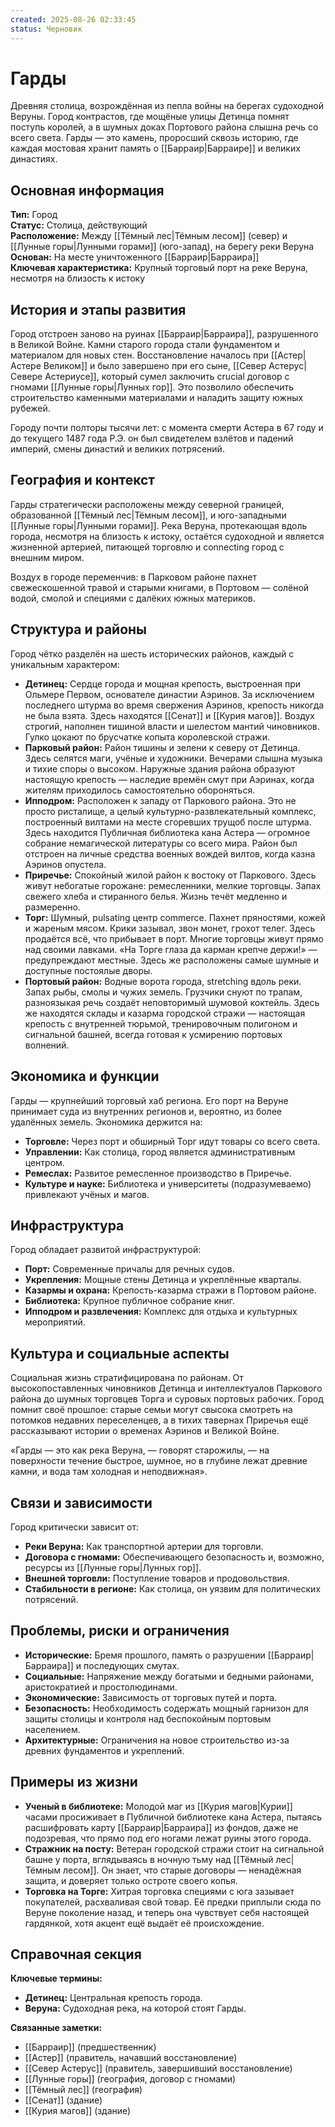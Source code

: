 ```yaml
---
created: 2025-08-26 02:33:45
status: Черновик
---
```

# Гарды

Древняя столица, возрождённая из пепла войны на берегах судоходной Веруны. Город контрастов, где мощёные улицы Детинца помнят поступь королей, а в шумных доках Портового района слышна речь со всего света. Гарды — это камень, проросший сквозь историю, где каждая мостовая хранит память о [[Барраир|Барраире]] и великих династиях.

## Основная информация

**Тип:** Город  
**Статус:** Столица, действующий  
**Расположение:** Между [[Тёмный лес|Тёмным лесом]] (север) и [[Лунные горы|Лунными горами]] (юго-запад), на берегу реки Веруна  
**Основан:** На месте уничтоженного [[Барраир|Барраира]]  
**Ключевая характеристика:** Крупный торговый порт на реке Веруна, несмотря на близость к истоку  

## История и этапы развития

Город отстроен заново на руинах [[Барраир|Барраира]], разрушенного в Великой Войне. Камни старого города стали фундаментом и материалом для новых стен. Восстановление началось при [[Астер|Астере Великом]] и было завершено при его сыне, [[Север Астерус|Севере Астериусе]], который сумел заключить crucial договор с гномами [[Лунные горы|Лунных гор]]. Это позволило обеспечить строительство каменными материалами и наладить защиту южных рубежей.

Городу почти полторы тысячи лет: с момента смерти Астера в 67 году и до текущего 1487 года Р.Э. он был свидетелем взлётов и падений империй, смены династий и великих потрясений.

## География и контекст

Гарды стратегически расположены между северной границей, образованной [[Тёмный лес|Тёмным лесом]], и юго-западными [[Лунные горы|Лунными горами]]. Река Веруна, протекающая вдоль города, несмотря на близость к истоку, остаётся судоходной и является жизненной артерией, питающей торговлю и connecting город с внешним миром.

Воздух в городе переменчив: в Парковом районе пахнет свежескошенной травой и старыми книгами, в Портовом — солёной водой, смолой и специями с далёких южных материков.

## Структура и районы

Город чётко разделён на шесть исторических районов, каждый с уникальным характером:

*   **Детинец:** Сердце города и мощная крепость, выстроенная при Ольмере Первом, основателе династии Аэринов. За исключением последнего штурма во время свержения Аэринов, крепость никогда не была взята. Здесь находятся [[Сенат]] и [[Курия магов]]. Воздух строгий, наполнен тишиной власти и шелестом мантий чиновников. Гулко цокают по брусчатке копыта королевской стражи.
*   **Парковый район:** Район тишины и зелени к северу от Детинца. Здесь селятся маги, учёные и художники. Вечерами слышна музыка и тихие споры о высоком. Наружные здания района образуют настоящую крепость — наследие времён смут при Аэринах, когда жителям приходилось самостоятельно обороняться.
*   **Ипподром:** Расположен к западу от Паркового района. Это не просто ристалище, а целый культурно-развлекательный комплекс, построенный вилтами на месте сгоревших трущоб после штурма. Здесь находится Публичная библиотека кана Астера — огромное собрание немагической литературы со всего мира. Район был отстроен на личные средства военных вождей вилтов, когда казна Аэринов опустела.
*   **Приречье:** Спокойный жилой район к востоку от Паркового. Здесь живут небогатые горожане: ремесленники, мелкие торговцы. Запах свежего хлеба и стиранного белья. Жизнь течёт медленно и размеренно.
*   **Торг:** Шумный, pulsating центр commerce. Пахнет пряностями, кожей и жареным мясом. Крики зазывал, звон монет, грохот телег. Здесь продаётся всё, что прибывает в порт. Многие торговцы живут прямо над своими лавками. «На Торге глаза да карман крепче держи!» — предупреждают местные. Здесь же расположены самые шумные и доступные постоялые дворы.
*   **Портовый район:** Водные ворота города, stretching вдоль реки. Запах рыбы, смолы и чужих земель. Грузчики снуют по трапам, разноязыкая речь создаёт неповторимый шумовой коктейль. Здесь же находятся склады и казарма городской стражи — настоящая крепость с внутренней тюрьмой, тренировочным полигоном и сигнальной башней, всегда готовая к усмирению портовых волнений.

## Экономика и функции

Гарды — крупнейший торговый хаб региона. Его порт на Веруне принимает суда из внутренних регионов и, вероятно, из более удалённых земель. Экономика держится на:
*   **Торговле:** Через порт и обширный Торг идут товары со всего света.
*   **Управлении:** Как столица, город является административным центром.
*   **Ремеслах:** Развитое ремесленное производство в Приречье.
*   **Культуре и науке:** Библиотека и университеты (подразумеваемо) привлекают учёных и магов.

## Инфраструктура

Город обладает развитой инфраструктурой:
*   **Порт:** Современные причалы для речных судов.
*   **Укрепления:** Мощные стены Детинца и укреплённые кварталы.
*   **Казармы и охрана:** Крепость-казарма стражи в Портовом районе.
*   **Библиотека:** Крупное публичное собрание книг.
*   **Ипподром и развлечения:** Комплекс для отдыха и культурных мероприятий.

## Культура и социальные аспекты

Социальная жизнь стратифицирована по районам. От высокопоставленных чиновников Детинца и интеллектуалов Паркового района до шумных торговцев Торга и суровых портовых рабочих. Город помнит своё прошлое: старые семьи могут свысока смотреть на потомков недавних переселенцев, а в тихих тавернах Приречья ещё рассказывают истории о временах Аэринов и Великой Войне.

«Гарды — это как река Веруна, — говорят старожилы, — на поверхности течение быстрое, шумное, но в глубине лежат древние камни, и вода там холодная и неподвижная».

## Связи и зависимости

Город критически зависит от:
*   **Реки Веруна:** Как транспортной артерии для торговли.
*   **Договора с гномами:** Обеспечивающего безопасность и, возможно, ресурсы из [[Лунные горы|Лунных гор]].
*   **Внешней торговли:** Поступление товаров и продовольствия.
*   **Стабильности в регионе:** Как столица, он уязвим для политических потрясений.

## Проблемы, риски и ограничения

*   **Исторические:** Бремя прошлого, память о разрушении [[Барраир|Барраира]] и последующих смутах.
*   **Социальные:** Напряжение между богатыми и бедными районами, аристократией и простолюдинами.
*   **Экономические:** Зависимость от торговых путей и порта.
*   **Безопасность:** Необходимость содержать мощный гарнизон для защиты столицы и контроля над беспокойным портовым населением.
*   **Архитектурные:** Ограничения на новое строительство из-за древних фундаментов и укреплений.

## Примеры из жизни

*   **Ученый в библиотеке:** Молодой маг из [[Курия магов|Курии]] часами просиживает в Публичной библиотеке кана Астера, пытаясь расшифровать карту [[Барраир|Барраира]] из фондов, даже не подозревая, что прямо под его ногами лежат руины этого города.
*   **Стражник на посту:** Ветеран городской стражи стоит на сигнальной башне у порта, вглядываясь в ночную тьму над [[Тёмный лес|Тёмным лесом]]. Он знает, что старые договоры — ненадёжная защита, и доверяет только остроте своего копья.
*   **Торговка на Торге:** Хитрая торговка специями с юга зазывает покупателей, расхваливая свой товар. Её предки приплыли сюда по Веруне поколение назад, и теперь она чувствует себя настоящей гардянкой, хотя акцент ещё выдаёт её происхождение.

## Справочная секция

**Ключевые термины:**
*   **Детинец:** Центральная крепость города.
*   **Веруна:** Судоходная река, на которой стоят Гарды.

**Связанные заметки:**
*   [[Барраир]] (предшественник)
*   [[Астер]] (правитель, начавший восстановление)
*   [[Север Астерус]] (правитель, завершивший восстановление)
*   [[Лунные горы]] (география, договор с гномами)
*   [[Тёмный лес]] (география)
*   [[Сенат]] (здание)
*   [[Курия магов]] (здание)